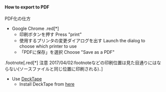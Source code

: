 #### How to export to PDF
PDF化の仕方

* Google Chrome .red[*]
    * 印刷ボタンを押す Press "print"
    * 使用するプリンタの変更ダイアログを出す Launch the dialog to choose which printer to use
    * 「PDFに保存」を選択 Choose "Save as a PDF"

.footnote[.red[*] 注意 2017/04/02:footnoteなどの印刷位置は見た目通りにはならない(ソースファイルと同じ位置に印刷される)．]

* Use [DeckTape](https://github.com/astefanutti/decktape)
  * Install DeckTape from [here](https://github.com/astefanutti/decktape/releases/)
